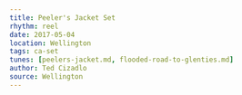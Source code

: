 ```yaml
---
title: Peeler's Jacket Set
rhythm: reel
date: 2017-05-04
location: Wellington
tags: ca-set
tunes: [peelers-jacket.md, flooded-road-to-glenties.md]
author: Ted Cizadlo
source: Wellington
---
```

